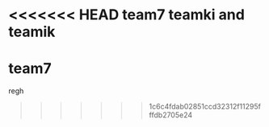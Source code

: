 <<<<<<< HEAD
team7 teamki and teamik
=======
# team7
regh
>>>>>>> 1c6c4fdab02851ccd32312f11295fffdb2705e24
